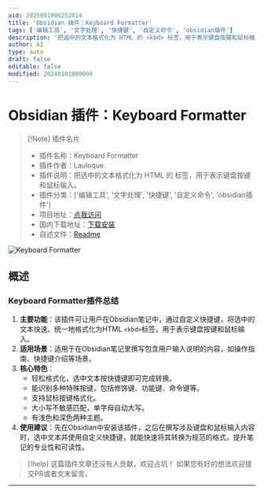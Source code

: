 ```yaml
---
uid: 2025091900252014
title: 'Obsidian 插件：Keyboard Formatter'
tags: ['编辑工具', '文字处理', '快捷键', '自定义命令', 'obsidian插件']
description: '把选中的文本格式化为 HTML 的 <kbd> 标签，用于表示键盘按键和鼠标输入。'
author: AI
type: auto
draft: false
editable: false
modified: 20240101000000
---
```


# Obsidian 插件：Keyboard Formatter

> [!Note] 插件名片
> - 插件名称：Keyboard Formatter
> - 插件作者：Lauloque
> - 插件说明：把选中的文本格式化为 HTML 的 <kbd> 标签，用于表示键盘按键和鼠标输入。
> - 插件分类：['编辑工具', '文字处理', '快捷键', '自定义命令', 'obsidian插件']
> - 项目地址：[点我访问](https://github.com/Lauloque/Keyboard-Formatter)
> - 国内下载地址：[下载安装](https://pkmer.cn/products/plugin/pluginMarket/?keyboard-formatter)
> - 自述文件：[Readme](https://ghproxy.net/https://raw.githubusercontent.com/Lauloque/Keyboard-Formatter/master/README.md)

![Keyboard Formatter](https://cdn.pkmer.cn/covers/keyboard-formatter_external_0.png!pkmer)

## 概述

### Keyboard Formatter插件总结
1. **主要功能**：该插件可让用户在Obsidian笔记中，通过自定义快捷键，将选中的文本快速、统一地格式化为HTML `<kbd>`标签，用于表示键盘按键和鼠标输入。
2. **适用场景**：适用于在Obsidian笔记里撰写包含用户输入说明的内容，如操作指南、快捷键介绍等场景。
3. **核心特色**：
    - 轻松格式化，选中文本按快捷键即可完成转换。
    - 能识别多种特殊按键，包括修饰键、功能键、命令键等。
    - 支持鼠标按键格式化。
    - 大小写不敏感匹配，单字母自动大写。
    - 有浅色和深色两种主题。
4. **使用建议**：先在Obsidian中安装该插件，之后在撰写涉及键盘和鼠标输入内容时，选中文本并使用自定义快捷键，就能快速将其转换为规范的格式，提升笔记的专业性和可读性。


> [!help] 
> 这篇插件文章还没有人贡献，欢迎占坑！
> 如果您有好的想法欢迎提交PR或者文末留言。
> 

---


